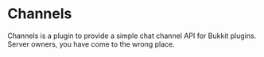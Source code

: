 Channels
===========

Channels is a plugin to provide a simple chat channel API for Bukkit plugins. Server owners, you have come to the wrong place.